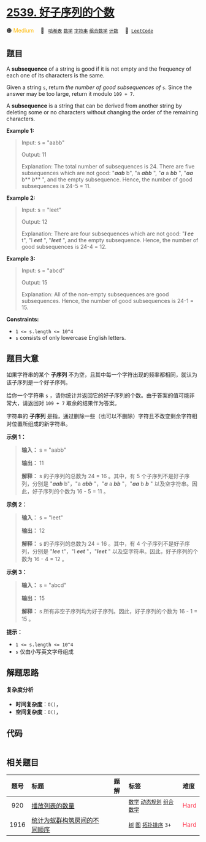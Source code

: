 # [2539. 好子序列的个数](https://leetcode.com/problems/count-the-number-of-good-subsequences)

🟠 <font color=#ffb800>Medium</font>&emsp; 🔖&ensp; [`哈希表`](/tag/hash-table.md) [`数学`](/tag/math.md) [`字符串`](/tag/string.md) [`组合数学`](/tag/combinatorics.md) [`计数`](/tag/counting.md)&emsp; 🔗&ensp;[`LeetCode`](https://leetcode.com/problems/count-the-number-of-good-subsequences)

## 题目

A **subsequence** of a string is good if it is not empty and the frequency of
each one of its characters is the same.

Given a string `s`, return _the number of good subsequences of_ `s`. Since the
answer may be too large, return it modulo `109 + 7`.

A **subsequence** is a string that can be derived from another string by
deleting some or no characters without changing the order of the remaining
characters.



**Example 1:**

> Input: s = "aabb"
> 
> Output: 11
> 
> Explanation: The total number of subsequences is 24. There are five subsequences which are not good: "**_aab_** b", "a _**abb**_ ", "**_a_** a _**bb**_ ", "_**aa**_ b** _b_** ", and the empty subsequence. Hence, the number of good subsequences is 24-5 = 11.

**Example 2:**

> Input: s = "leet"
> 
> Output: 12
> 
> Explanation: There are four subsequences which are not good: "**_l_ _ee_** t", "l _**eet**_ ", "**_leet_** ", and the empty subsequence. Hence, the number of good subsequences is 24-4 = 12.

**Example 3:**

> Input: s = "abcd"
> 
> Output: 15
> 
> Explanation: All of the non-empty subsequences are good subsequences. Hence, the number of good subsequences is 24-1 = 15.

**Constraints:**

  * `1 <= s.length <= 10^4`
  * `s` consists of only lowercase English letters.


## 题目大意

如果字符串的某个 **子序列** 不为空，且其中每一个字符出现的频率都相同，就认为该子序列是一个好子序列。

给你一个字符串 `s` ，请你统计并返回它的好子序列的个数。由于答案的值可能非常大，请返回对 `109 + 7` 取余的结果作为答案。

字符串的 **子序列** 是指，通过删除一些（也可以不删除）字符且不改变剩余字符相对位置所组成的新字符串。



**示例 1：**

> 
> 
> 
> 
> 
> **输入：** s = "aabb"
> 
> **输出：** 11
> 
> **解释：** s 的子序列的总数为 24 = 16 。其中，有 5 个子序列不是好子序列，分别是 "_**aab**_ b"，"a _**abb**_ "，"**_a_** a _**bb**_ "，"_**aa**_ b _**b**_ " 以及空字符串。因此，好子序列的个数为 16 - 5 = 11 。

**示例 2：**

> 
> 
> 
> 
> 
> **输入：** s = "leet"
> 
> **输出：** 12
> 
> **解释：** s 的子序列的总数为 24 = 16 。其中，有 4 个子序列不是好子序列，分别是 "_**lee**_ t"，"l _**eet**_ "，"_**leet**_ " 以及空字符串。因此，好子序列的个数为 16 - 4 = 12 。
> 
> 

**示例 3：**

> 
> 
> 
> 
> 
> **输入：** s = "abcd"
> 
> **输出：** 15
> 
> **解释：** s 所有非空子序列均为好子序列。因此，好子序列的个数为 16 - 1 = 15 。
> 
> 



**提示：**

  * `1 <= s.length <= 10^4`
  * `s` 仅由小写英文字母组成


## 解题思路

#### 复杂度分析

- **时间复杂度**：`O()`，
- **空间复杂度**：`O()`，

## 代码

```javascript

```

## 相关题目

<!-- prettier-ignore -->
| 题号 | 标题 | 题解 | 标签 | 难度 |
| :------: | :------ | :------: | :------ | :------ |
| 920 | [播放列表的数量](https://leetcode.com/problems/number-of-music-playlists) |  |  [`数学`](/tag/math.md) [`动态规划`](/tag/dynamic-programming.md) [`组合数学`](/tag/combinatorics.md) | <font color=#ff334b>Hard</font> |
| 1916 | [统计为蚁群构筑房间的不同顺序](https://leetcode.com/problems/count-ways-to-build-rooms-in-an-ant-colony) |  |  [`树`](/tag/tree.md) [`图`](/tag/graph.md) [`拓扑排序`](/tag/topological-sort.md) `3+` | <font color=#ff334b>Hard</font> |
